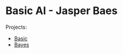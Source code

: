 # Basic AI - Jasper Baes

Projects:
- [Basic](https://github.com/jasperbaes/AI/Basic/)
- [Bayes](https://github.com/jasperbaes/Bayes)





